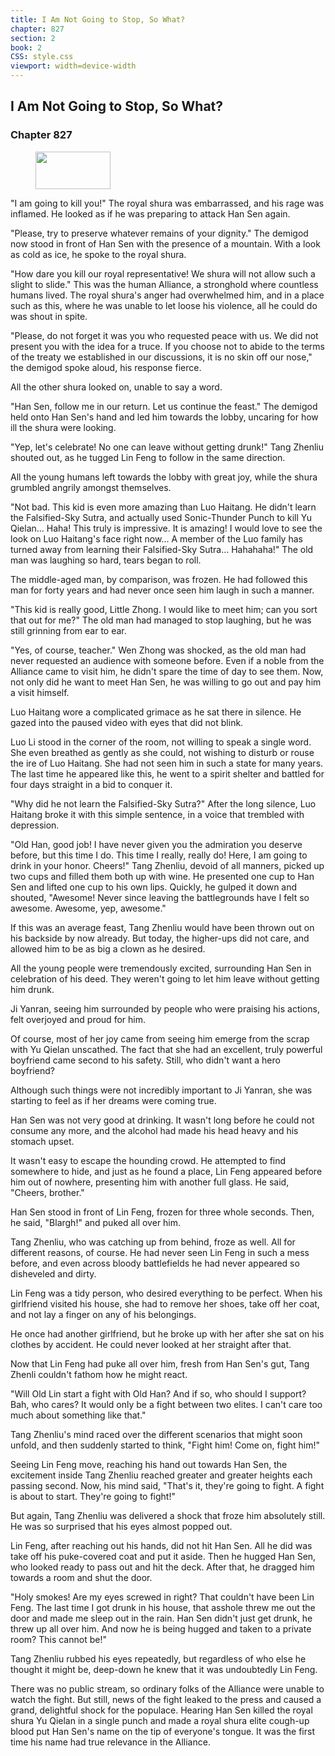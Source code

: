 ```yaml
---
title: I Am Not Going to Stop, So What?
chapter: 827
section: 2
book: 2
CSS: style.css
viewport: width=device-width
---
```


## I Am Not Going to Stop, So What?

### Chapter 827

<figure>
	<img src="../Images/gem.gif" alt="" id="gem" width="120" height="60" />
</figure>

"I am going to kill you!" The royal shura was embarrassed, and his rage was inflamed. He looked as if he was preparing to attack Han Sen again.

"Please, try to preserve whatever remains of your dignity." The demigod now stood in front of Han Sen with the presence of a mountain. With a look as cold as ice, he spoke to the royal shura.

"How dare you kill our royal representative! We shura will not allow such a slight to slide." This was the human Alliance, a stronghold where countless humans lived. The royal shura's anger had overwhelmed him, and in a place such as this, where he was unable to let loose his violence, all he could do was shout in spite.

"Please, do not forget it was you who requested peace with us. We did not present you with the idea for a truce. If you choose not to abide to the terms of the treaty we established in our discussions, it is no skin off our nose," the demigod spoke aloud, his response fierce.

All the other shura looked on, unable to say a word.

"Han Sen, follow me in our return. Let us continue the feast." The demigod held onto Han Sen's hand and led him towards the lobby, uncaring for how ill the shura were looking.

"Yep, let's celebrate! No one can leave without getting drunk!" Tang Zhenliu shouted out, as he tugged Lin Feng to follow in the same direction.

All the young humans left towards the lobby with great joy, while the shura grumbled angrily amongst themselves.

"Not bad. This kid is even more amazing than Luo Haitang. He didn't learn the Falsified-Sky Sutra, and actually used Sonic-Thunder Punch to kill Yu Qielan... Haha! This truly is impressive. It is amazing! I would love to see the look on Luo Haitang's face right now... A member of the Luo family has turned away from learning their Falsified-Sky Sutra... Hahahaha!" The old man was laughing so hard, tears began to roll.

The middle-aged man, by comparison, was frozen. He had followed this man for forty years and had never once seen him laugh in such a manner.

"This kid is really good, Little Zhong. I would like to meet him; can you sort that out for me?" The old man had managed to stop laughing, but he was still grinning from ear to ear.

"Yes, of course, teacher." Wen Zhong was shocked, as the old man had never requested an audience with someone before. Even if a noble from the Alliance came to visit him, he didn't spare the time of day to see them. Now, not only did he want to meet Han Sen, he was willing to go out and pay him a visit himself.

Luo Haitang wore a complicated grimace as he sat there in silence. He gazed into the paused video with eyes that did not blink.

Luo Li stood in the corner of the room, not willing to speak a single word. She even breathed as gently as she could, not wishing to disturb or rouse the ire of Luo Haitang. She had not seen him in such a state for many years. The last time he appeared like this, he went to a spirit shelter and battled for four days straight in a bid to conquer it.

"Why did he not learn the Falsified-Sky Sutra?" After the long silence, Luo Haitang broke it with this simple sentence, in a voice that trembled with depression.

"Old Han, good job! I have never given you the admiration you deserve before, but this time I do. This time I really, really do! Here, I am going to drink in your honor. Cheers!" Tang Zhenliu, devoid of all manners, picked up two cups and filled them both up with wine. He presented one cup to Han Sen and lifted one cup to his own lips. Quickly, he gulped it down and shouted, "Awesome! Never since leaving the battlegrounds have I felt so awesome. Awesome, yep, awesome."

If this was an average feast, Tang Zhenliu would have been thrown out on his backside by now already. But today, the higher-ups did not care, and allowed him to be as big a clown as he desired.

All the young people were tremendously excited, surrounding Han Sen in celebration of his deed. They weren't going to let him leave without getting him drunk.

Ji Yanran, seeing him surrounded by people who were praising his actions, felt overjoyed and proud for him.

Of course, most of her joy came from seeing him emerge from the scrap with Yu Qielan unscathed. The fact that she had an excellent, truly powerful boyfriend came second to his safety. Still, who didn't want a hero boyfriend?

Although such things were not incredibly important to Ji Yanran, she was starting to feel as if her dreams were coming true.

Han Sen was not very good at drinking. It wasn't long before he could not consume any more, and the alcohol had made his head heavy and his stomach upset.

It wasn't easy to escape the hounding crowd. He attempted to find somewhere to hide, and just as he found a place, Lin Feng appeared before him out of nowhere, presenting him with another full glass. He said, "Cheers, brother."

Han Sen stood in front of Lin Feng, frozen for three whole seconds. Then, he said, "Blargh!" and puked all over him.

Tang Zhenliu, who was catching up from behind, froze as well. All for different reasons, of course. He had never seen Lin Feng in such a mess before, and even across bloody battlefields he had never appeared so disheveled and dirty.

Lin Feng was a tidy person, who desired everything to be perfect. When his girlfriend visited his house, she had to remove her shoes, take off her coat, and not lay a finger on any of his belongings.

He once had another girlfriend, but he broke up with her after she sat on his clothes by accident. He could never looked at her straight after that.

Now that Lin Feng had puke all over him, fresh from Han Sen's gut, Tang Zhenli couldn't fathom how he might react.

"Will Old Lin start a fight with Old Han? And if so, who should I support? Bah, who cares? It would only be a fight between two elites. I can't care too much about something like that."

Tang Zhenliu's mind raced over the different scenarios that might soon unfold, and then suddenly started to think, "Fight him! Come on, fight him!"

Seeing Lin Feng move, reaching his hand out towards Han Sen, the excitement inside Tang Zhenliu reached greater and greater heights each passing second. Now, his mind said, "That's it, they're going to fight. A fight is about to start. They're going to fight!"

But again, Tang Zhenliu was delivered a shock that froze him absolutely still. He was so surprised that his eyes almost popped out.

Lin Feng, after reaching out his hands, did not hit Han Sen. All he did was take off his puke-covered coat and put it aside. Then he hugged Han Sen, who looked ready to pass out and hit the deck. After that, he dragged him towards a room and shut the door.

"Holy smokes! Are my eyes screwed in right? That couldn't have been Lin Feng. The last time I got drunk in his house, that asshole threw me out the door and made me sleep out in the rain. Han Sen didn't just get drunk, he threw up all over him. And now he is being hugged and taken to a private room? This cannot be!"

Tang Zhenliu rubbed his eyes repeatedly, but regardless of who else he thought it might be, deep-down he knew that it was undoubtedly Lin Feng.

There was no public stream, so ordinary folks of the Alliance were unable to watch the fight. But still, news of the fight leaked to the press and caused a grand, delightful shock for the populace. Hearing Han Sen killed the royal shura Yu Qielan in a single punch and made a royal shura elite cough-up blood put Han Sen's name on the tip of everyone's tongue. It was the first time his name had true relevance in the Alliance.